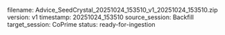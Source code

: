 filename: Advice_SeedCrystal_20251024_153510_v1_20251024_153510.zip
version: v1
timestamp: 20251024_153510
source_session: Backfill
target_session: CoPrime
status: ready-for-ingestion
